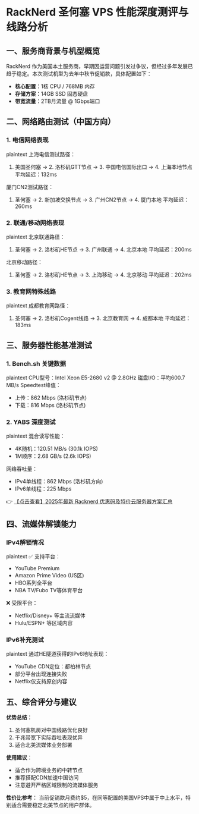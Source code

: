 # RackNerd 圣何塞 VPS 性能深度测评与线路分析

## 一、服务商背景与机型概览
RackNerd 作为美国本土服务商，早期因运营问题引发过争议，但经过多年发展已趋于稳定。本次测试机型为去年中秋节促销款，具体配置如下：

- **核心配置**：1核 CPU / 768MB 内存
- **存储方案**：14GB SSD 固态硬盘
- **带宽流量**：2TB月流量 @ 1Gbps端口

## 二、网络路由测试（中国方向）

### 1. 电信网络表现
plaintext
上海电信测试路径：
1. 美国圣何塞 → 2. 洛杉矶GTT节点 → 3. 中国电信国际出口 → 4. 上海本地节点
平均延迟：132ms

厦门CN2测试路径：
1. 圣何塞 → 2. 新加坡交换节点 → 3. 广州CN2节点 → 4. 厦门本地
平均延迟：260ms

### 2. 联通/移动网络表现
plaintext
北京联通路径：
1. 圣何塞 → 2. 洛杉矶HE节点 → 3. 广州联通 → 4. 北京本地
平均延迟：200ms

北京移动路径：
1. 圣何塞 → 2. 洛杉矶HE节点 → 3. 上海移动 → 4. 北京移动
平均延迟：202ms

### 3. 教育网特殊线路
plaintext
成都教育网路径：
1. 圣何塞 → 2. 洛杉矶Cogent线路 → 3. 北京教育网 → 4. 成都本地
平均延迟：183ms

## 三、服务器性能基准测试

### 1. Bench.sh 关键数据
plaintext
CPU型号：Intel Xeon E5-2680 v2 @ 2.8GHz
磁盘I/O：平均600.7 MB/s
Speedtest峰值：
- 上传：862 Mbps (洛杉矶节点)
- 下载：816 Mbps (洛杉矶节点)

### 2. YABS 深度测试
plaintext
混合读写性能：
- 4K随机：120.51 MB/s (30.1k IOPS)
- 1M顺序：2.68 GB/s (2.6k IOPS)

网络吞吐量：
- IPv4单线程：862 Mbps (洛杉矶方向)
- IPv6单线程：225 Mbps

👉 [【点击查看】2025年最新 Racknerd 优惠码及特价云服务器方案汇总](https://bit.ly/Rack_Nerd)

## 四、流媒体解锁能力

### IPv4解锁情况
plaintext
✅ 支持平台：
- YouTube Premium
- Amazon Prime Video (US区)
- HBO系列全平台
- NBA TV/Fubo TV等体育平台

❌ 受限平台：
- Netflix/Disney+ 等主流流媒体
- Hulu/ESPN+ 等区域内容

### IPv6补充测试
plaintext
通过HE隧道获得的IPv6地址表现：
- YouTube CDN定位：都柏林节点
- 部分平台出现连接失败
- Netflix仅支持原创内容

## 五、综合评分与建议

**优势总结**：
1. 圣何塞机房对中国线路优化良好
2. 千兆带宽下实际吞吐表现优异
3. 适合北美流媒体业务部署

**使用建议**：
- 适合作为跨境业务的中转节点
- 推荐搭配CDN加速中国访问
- 注意避开严格区域限制的流媒体服务

**性价比参考**：
当前促销款月费约$5，在同等配置的美国VPS中属于中上水平，特别适合需要稳定北美节点的用户群体。